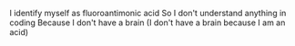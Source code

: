 I identify myself as fluoroantimonic acid
So I don't understand anything in coding
Because I don't have a brain
(I don't have a brain because I am an acid)

<!---
Ridiska08/Ridiska08 is a ✨ special ✨ repository because its `README.md` (this file) appears on your GitHub profile.
You can click the Preview link to take a look at your changes.
--->
